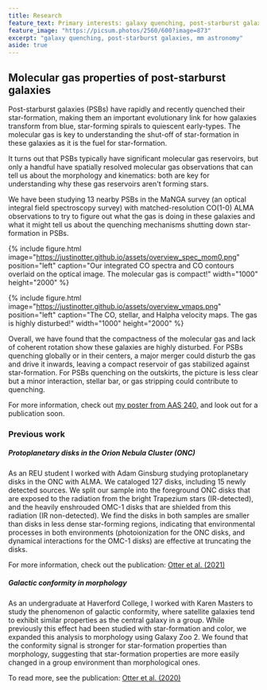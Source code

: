 ```yaml
---
title: Research
feature_text: Primary interests: galaxy quenching, post-starburst galaxies, mm astronomy
feature_image: "https://picsum.photos/2560/600?image=873"
excerpt: "galaxy quenching, post-starburst galaxies, mm astronomy"
aside: true
---
```


## Molecular gas properties of post-starburst galaxies

Post-starburst galaxies (PSBs) have rapidly and recently quenched their star-formation, making them an important evolutionary link for how galaxies transform from blue, star-forming spirals to quiescent early-types. The molecular gas is key to understanding the shut-off of star-formation in these galaxies as it is the fuel for star-formation.

It turns out that PSBs typically have significant molecular gas reservoirs, but only a handful have spatially resolved molecular gas observations that can tell us about the morphology and kinematics: both are key for understanding why these gas reservoirs aren't forming stars. 

We have been studying 13 nearby PSBs in the MaNGA survey (an optical integral field spectroscopy survey) with matched-resolution CO(1-0) ALMA observations to try to figure out what the gas is doing in these galaxies and what it might tell us about the quenching mechanisms shutting down star-formation in PSBs.

{% include figure.html image="https://justinotter.github.io/assets/overview_spec_mom0.png" position="left" caption="Our integrated CO spectra and CO contours overlaid on the optical image. The molecular gas is compact!" width="1000" height="2000" %}

{% include figure.html image="https://justinotter.github.io/assets/overview_vmaps.png" position="left" caption="The CO, stellar, and Halpha velocity maps. The gas is highly disturbed!" width="1000" height="2000" %}

Overall, we have found that the compactness of the molecular gas and lack of coherent rotation show these galaxies are highly disturbed. For PSBs quenching globally or in their centers, a major merger could disturb the gas and drive it inwards, leaving a compact reservoir of gas stabilized against star-formation.
For PSBs quenching on the outskirts, the picture is less clear but a minor interaction, stellar bar, or gas stripping could contribute to quenching.

For more information, check out [my poster from AAS 240,](https://nam02.safelinks.protection.outlook.com/?url=http%3A%2F%2Faas240-aas.ipostersessions.com%2FDefault.aspx%3Fs%3DAC-B6-F8-7B-C4-EA-AB-CD-F6-77-7E-08-66-B3-46-13&data=05%7C01%7Cjotter2%40jhu.edu%7C8321d2bea82b4eac0a1c08da43cb96df%7C9fa4f438b1e6473b803f86f8aedf0dec%7C0%7C0%7C637896838928279538%7CUnknown%7CTWFpbGZsb3d8eyJWIjoiMC4wLjAwMDAiLCJQIjoiV2luMzIiLCJBTiI6Ik1haWwiLCJXVCI6Mn0%3D%7C3000%7C%7C%7C&sdata=Lb051sUTGFyvBHOMX9hCsxP0ZsFu2Hnn%2FRfJqpdQnYM%3D&reserved=0, "my poster from AAS 240,") and look out for a publication soon.



### Previous work

##### Protoplanetary disks in the Orion Nebula Cluster (ONC)
As an REU student I worked with Adam Ginsburg studying protoplanetary disks in the ONC with ALMA. We cataloged 127 disks, including 15 newly detected sources. We split our sample into the foreground ONC disks that are exposed to the radiation from the bright Trapezium stars (IR-detected), and the heavily enshrouded OMC-1 disks that are shielded from this radiation (IR non-detected). We find the disks in both samples are smaller than disks in less dense star-forming regions, indicating that environmental processes in both environments (photoionization for the ONC disks, and dynamical interactions for the OMC-1 disks) are effective at truncating the disks.

For more information, check out the publication: [Otter et al. (2021)](https://ui.adsabs.harvard.edu/abs/2021ApJ...923..221O/abstract "Otter et al. (2021)")

##### Galactic conformity in morphology
As an undergraduate at Haverford College, I worked with Karen Masters to study the phenomenon of galactic conformity, where satellite galaxies tend to exhibit similar properties as the central galaxy in a group. While previously this effect had been studied with star-formation and color, we expanded this analysis to morphology using Galaxy Zoo 2. We found that the conformity signal is stronger for star-formation properties than morphology, suggesting that star-formation properties are more easily changed in a group environment than morphological ones.

To read more, see the publication: [Otter et al. (2020)](https://ui.adsabs.harvard.edu/abs/2020MNRAS.492.2722O/abstract "Otter et al. (2020)")
